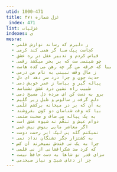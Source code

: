 ```yaml
---
utid: 1000-471
title: غزل شماره ۴۷۱
_index: 471
list: غزلیات
indexes: ی
mesra:
  - ز دلبرم که رساند نوازش قلمی
  - کجاست پیک صبا گر همی کند کرمی
  - قیاس کردم و تدبیر عقل در ره عشق
  - چو شبنمی ست که بر بحر میکشد رقمی
  - بیا که خرقه من گر چه رهن می کده هاست
  - ز مال وقف نبینی به نام من درمی
  - حدیث چون و چرا درد سر دهد ای دل
  - پیاله گیر و بیاسا ز عمر خویش دمی
  - طبیب راه نشین درد عشق نشناسد
  - برو به دست کن ای مرده دل مسیح دمی
  - دلم گرفت ز سالوس و طبلِ زیر گلیم
  - به آن که بر در میخانه برکشم عَلَمی
  - بیا که وقت شناسان دو کون بفروشند
  - به یک پیاله مِیِ صاف و صحبت صنمی
  - دوام عیش و تنعُّم نه شیوه عشق است
  - اگر معاشر مایی بنوش نیش غمی
  - نمیکنم گله یی لیک ابر رحمت دوست
  - به کشتزار جگر تشنگان نداد نمی
  - چرا به یک نی قندش نمیخرند آن کس
  - که کرد صد شکرافشانی از نی قلمی
  - سزای قدر تو شاها به دست حافظ نیست
  - جز از دعای شبیّ و نیاز صبحدمی
---
```

